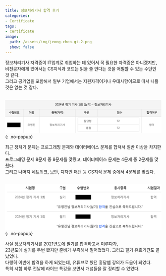 ```yaml
---
title: 정보처리기사 합격 후기
categories:
- Certificate
tags:
- certificate
image:
  path: /assets/img/jeong-cheo-gi-2.png
  show: false
---
```

<style>
    .preview-img {
        display: none;
    }
</style>

정보처리기사 자격증이 IT업계로 취업하는 데 있어서 꼭 필요한 자격증은 아니겠지만,\
비전공자에게 있어서는 CS지식과 코드는 읽을 줄 안다는 것을 어필할 수 있는 수단인 것 같다.\
그리고 공기업을 포함해서 일부 기업에서는 지원자격이거나 우대사항이므로 따서 나쁠 것은 없는 것 같다.
<br><br>

![정보처리기사](/assets/img/jeong-cheo-gi-1.png){: .no-popup}

최근 정처기 문제는 프로그래밍 문제와 데이터베이스 문제를 합쳐서 절반 이상을 차지한다.\
프로그래밍 문제 8문제 중 8문제를 맞췄고, 데이터베이스 문제는 4문제 중 2문제를 맞췄다.\
그리고 나머지 네트워크, 보안, 디자인 패턴 등 CS지식 문제 중에서 4문제를 맞췄다.
<br><br>

![정보처리기사](/assets/img/jeong-cheo-gi-2.png){: .no-popup}

사실 정보처리기사를 2021년도에 필기를 합격하고서 미루다가,\
23년도에 실기를 두번 봤지만 준비가 부족해서 떨어졌었다. 그리고 필기 유효기간도 끝났었다.\
다행히 이번에 합격을 하게 되었는데, 유튜브로 봤던 흥달쌤 강의가 도움이 되었다.\
특히 시험 하루 전날에 라이브 특강을 보면서 개념들을 잘 정리할 수 있었다.


<!-- 
<script>
    document.addEventListener("DOMContentLoaded", function() {
        displayNoneContent();

        function displayNoneContent() {

            document.querySelector('.preview-img').style = "display: none;";
        }
    });
</script>
 -->
